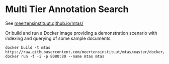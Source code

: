 # Multi Tier Annotation Search

See [meertensinstituut.github.io/mtas/](https://meertensinstituut.github.io/mtas/)

Or build and run a Docker image providing a demonstration 
scenario with indexing and querying of some sample documents.

```console
docker build -t mtas https://raw.githubusercontent.com/meertensinstituut/mtas/master/docker/Dockerfile
docker run -t -i -p 8080:80 --name mtas mtas
```
